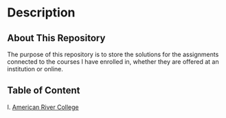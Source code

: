 # Description
## About This Repository
The purpose of this repository is to store the solutions for the assignments connected to the courses I have enrolled in, whether they are offered at an institution or online.

## Table of Content
I. [American River College](./american-river-college/)